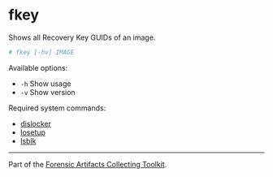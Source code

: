 # fkey
Shows all Recovery Key GUIDs of an image.

```sh
# fkey [-hv] IMAGE
```

Available options:

- `-h` Show usage
- `-v` Show version

Required system commands:

- [dislocker](https://github.com/Aorimn/dislocker)
- [losetup](https://man7.org/linux/man-pages/man8/losetup.8.html)
- [lsblk](https://man7.org/linux/man-pages/man8/lsblk.8.html)

---
Part of the [Forensic Artifacts Collecting Toolkit](../README.md).